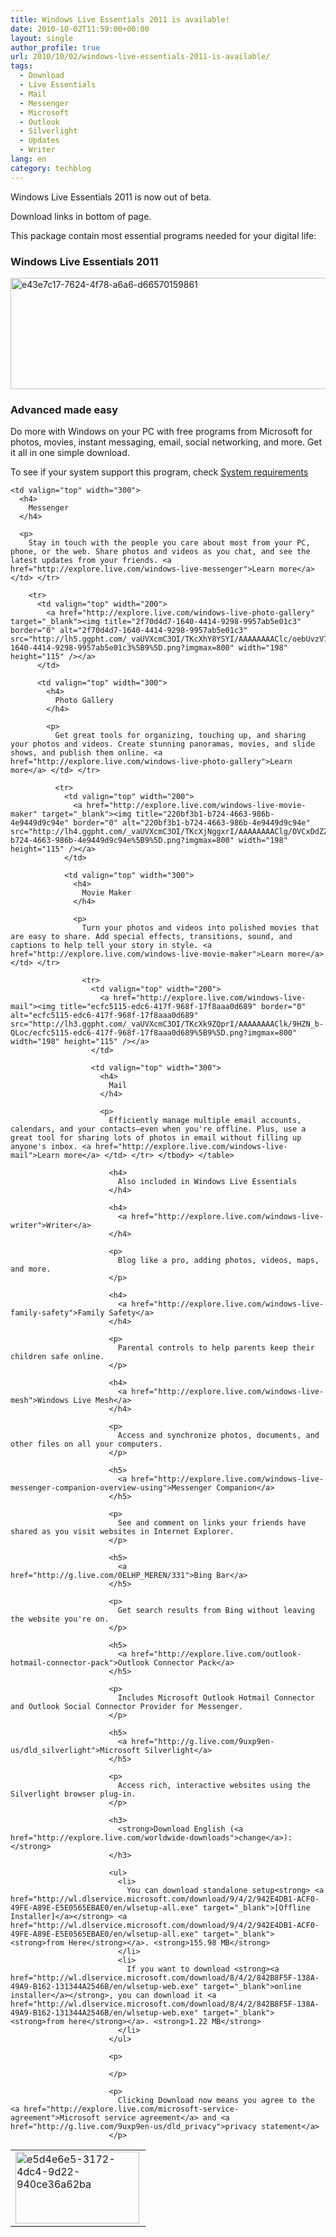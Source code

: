 ```yaml
---
title: Windows Live Essentials 2011 is available!
date: 2010-10-02T11:59:00+00:00
layout: single
author_profile: true
url: 2010/10/02/windows-live-essentials-2011-is-available/
tags:
  - Download
  - Live Essentials
  - Mail
  - Messenger
  - Microsoft
  - Outlook
  - Silverlight
  - Updates
  - Writer
lang: en
category: techblog
---
```

Windows Live Essentials 2011 is now out of beta.

Download links in bottom of page.

This package contain most essential programs needed for your digital life:

### Windows Live Essentials 2011

<img title="e43e7c17-7624-4f78-a6a6-d66570159861" border="0" alt="e43e7c17-7624-4f78-a6a6-d66570159861" src="http://lh5.ggpht.com/_vaUVXcmC3OI/TKcXd2aKb_I/AAAAAAAAClo/UILRFCdML18/e43e7c17-7624-4f78-a6a6-d66570159861%5B6%5D.jpg?imgmax=800" width="600" height="178" /> 

### Advanced made easy

Do more with Windows on your PC with free programs from Microsoft for photos, movies, instant messaging, email, social networking, and more. Get it all in one simple download.

To see if your system support this program, check [System requirements](http://explore.live.com/windows-live-2011-system-requirements)

<table border="0" cellspacing="0" cellpadding="2" width="500">
  <tr>
    <td valign="top" width="200">
      <a href="http://explore.live.com/windows-live-messenger" target="_blank"><img title="e5d4e6e5-3172-4dc4-9d22-940ce36a62ba" border="0" alt="e5d4e6e5-3172-4dc4-9d22-940ce36a62ba" src="http://lh4.ggpht.com/_vaUVXcmC3OI/TKcXfgjyLhI/AAAAAAAAClY/wN09exI0s2Q/e5d4e6e5-3172-4dc4-9d22-940ce36a62ba%5B5%5D.png?imgmax=800" width="198" height="115" /></a>
    </td>
    
    <td valign="top" width="300">
      <h4>
        Messenger
      </h4>
      
      <p>
        Stay in touch with the people you care about most from your PC, phone, or the web. Share photos and videos as you chat, and see the latest updates from your friends. <a href="http://explore.live.com/windows-live-messenger">Learn more</a> </td> </tr> 
        
        <tr>
          <td valign="top" width="200">
            <a href="http://explore.live.com/windows-live-photo-gallery" target="_blank"><img title="2f70d4d7-1640-4414-9298-9957ab5e01c3" border="0" alt="2f70d4d7-1640-4414-9298-9957ab5e01c3" src="http://lh5.ggpht.com/_vaUVXcmC3OI/TKcXhY8YSYI/AAAAAAAAClc/oebUvzV7tiE/2f70d4d7-1640-4414-9298-9957ab5e01c3%5B9%5D.png?imgmax=800" width="198" height="115" /></a>
          </td>
          
          <td valign="top" width="300">
            <h4>
              Photo Gallery
            </h4>
            
            <p>
              Get great tools for organizing, touching up, and sharing your photos and videos. Create stunning panoramas, movies, and slide shows, and publish them online. <a href="http://explore.live.com/windows-live-photo-gallery">Learn more</a> </td> </tr> 
              
              <tr>
                <td valign="top" width="200">
                  <a href="http://explore.live.com/windows-live-movie-maker" target="_blank"><img title="220bf3b1-b724-4663-986b-4e9449d9c94e" border="0" alt="220bf3b1-b724-4663-986b-4e9449d9c94e" src="http://lh4.ggpht.com/_vaUVXcmC3OI/TKcXjNggxrI/AAAAAAAAClg/OVCxDdZZ9Gc/220bf3b1-b724-4663-986b-4e9449d9c94e%5B9%5D.png?imgmax=800" width="198" height="115" /></a>
                </td>
                
                <td valign="top" width="300">
                  <h4>
                    Movie Maker
                  </h4>
                  
                  <p>
                    Turn your photos and videos into polished movies that are easy to share. Add special effects, transitions, sound, and captions to help tell your story in style. <a href="http://explore.live.com/windows-live-movie-maker">Learn more</a> </td> </tr> 
                    
                    <tr>
                      <td valign="top" width="200">
                        <a href="http://explore.live.com/windows-live-mail"><img title="ecfc5115-edc6-417f-968f-17f8aaa0d689" border="0" alt="ecfc5115-edc6-417f-968f-17f8aaa0d689" src="http://lh3.ggpht.com/_vaUVXcmC3OI/TKcXk9ZQprI/AAAAAAAAClk/9HZN_b-QLoc/ecfc5115-edc6-417f-968f-17f8aaa0d689%5B9%5D.png?imgmax=800" width="198" height="115" /></a>
                      </td>
                      
                      <td valign="top" width="300">
                        <h4>
                          Mail
                        </h4>
                        
                        <p>
                          Efficiently manage multiple email accounts, calendars, and your contacts—even when you're offline. Plus, use a great tool for sharing lots of photos in email without filling up anyone's inbox. <a href="http://explore.live.com/windows-live-mail">Learn more</a> </td> </tr> </tbody> </table> 
                          
                          <h4>
                            Also included in Windows Live Essentials
                          </h4>
                          
                          <h4>
                            <a href="http://explore.live.com/windows-live-writer">Writer</a>
                          </h4>
                          
                          <p>
                            Blog like a pro, adding photos, videos, maps, and more.
                          </p>
                          
                          <h4>
                            <a href="http://explore.live.com/windows-live-family-safety">Family Safety</a>
                          </h4>
                          
                          <p>
                            Parental controls to help parents keep their children safe online.
                          </p>
                          
                          <h4>
                            <a href="http://explore.live.com/windows-live-mesh">Windows Live Mesh</a>
                          </h4>
                          
                          <p>
                            Access and synchronize photos, documents, and other files on all your computers.
                          </p>
                          
                          <h5>
                            <a href="http://explore.live.com/windows-live-messenger-companion-overview-using">Messenger Companion</a>
                          </h5>
                          
                          <p>
                            See and comment on links your friends have shared as you visit websites in Internet Explorer.
                          </p>
                          
                          <h5>
                            <a href="http://g.live.com/0ELHP_MEREN/331">Bing Bar</a>
                          </h5>
                          
                          <p>
                            Get search results from Bing without leaving the website you're on.
                          </p>
                          
                          <h5>
                            <a href="http://explore.live.com/outlook-hotmail-connector-pack">Outlook Connector Pack</a>
                          </h5>
                          
                          <p>
                            Includes Microsoft Outlook Hotmail Connector and Outlook Social Connector Provider for Messenger.
                          </p>
                          
                          <h5>
                            <a href="http://g.live.com/9uxp9en-us/dld_silverlight">Microsoft Silverlight</a>
                          </h5>
                          
                          <p>
                            Access rich, interactive websites using the Silverlight browser plug-in.
                          </p>
                          
                          <h3>
                            <strong>Download English (<a href="http://explore.live.com/worldwide-downloads">change</a>):</strong>
                          </h3>
                          
                          <ul>
                            <li>
                              You can download standalone setup<strong> <a href="http://wl.dlservice.microsoft.com/download/9/4/2/942E4DB1-ACF0-49FE-A89E-E5E0565EBAE0/en/wlsetup-all.exe" target="_blank">[Offline Installer]</a></strong> <a href="http://wl.dlservice.microsoft.com/download/9/4/2/942E4DB1-ACF0-49FE-A89E-E5E0565EBAE0/en/wlsetup-all.exe" target="_blank"><strong>from Here</strong></a>. <strong>155.98 MB</strong>
                            </li>
                            <li>
                              If you want to download <strong><a href="http://wl.dlservice.microsoft.com/download/8/4/2/842B8F5F-138A-49A9-B162-131344A2546B/en/wlsetup-web.exe" target="_blank">online installer</a></strong>, you can download it <a href="http://wl.dlservice.microsoft.com/download/8/4/2/842B8F5F-138A-49A9-B162-131344A2546B/en/wlsetup-web.exe" target="_blank"><strong>from here</strong></a>. <strong>1.22 MB</strong>
                            </li>
                          </ul>
                          
                          <p>
                             
                          </p>
                          
                          <p>
                            Clicking Download now means you agree to the <a href="http://explore.live.com/microsoft-service-agreement">Microsoft service agreement</a> and <a href="http://g.live.com/9uxp9en-us/dld_privacy">privacy statement</a>
                          </p>